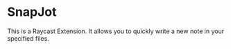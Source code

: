 # SnapJot

This is a Raycast Extension. It allows you to quickly write a new note in your specified files.